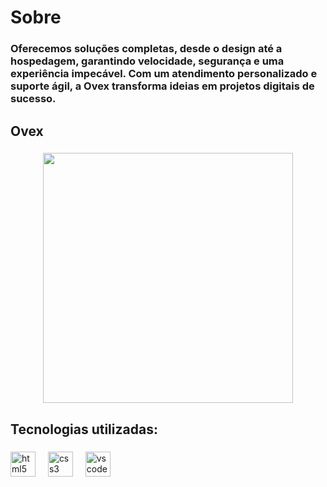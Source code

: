 <h1 align="left">Sobre</h1>

###

<h3 align="left">Oferecemos soluções completas, desde o design até a hospedagem, garantindo velocidade, segurança e uma experiência impecável. Com um atendimento personalizado e suporte ágil, a Ovex transforma ideias em projetos digitais de sucesso.</h3>

###

<h2 align="left">Ovex</h2>

###

<div align="center">
  <img height="400" src="https://media.discordapp.net/attachments/1250107509797290081/1343955970203713662/ovex-site.png?ex=67bf2808&is=67bdd688&hm=3f49f7850c810386c3e8bfae0b7fbea6ca18b5d93c59abadc5569083eb9dc12b&=&format=webp&quality=lossless&width=1243&height=676"  />
</div>

###

<h2 align="left">Tecnologias utilizadas:</h2>

###

<div align="left">
  <img src="https://cdn.jsdelivr.net/gh/devicons/devicon/icons/html5/html5-original.svg" height="40" alt="html5 logo"  />
  <img width="12" />
  <img src="https://cdn.jsdelivr.net/gh/devicons/devicon/icons/css3/css3-original.svg" height="40" alt="css3 logo"  />
  <img width="12" />
  <img src="https://cdn.jsdelivr.net/gh/devicons/devicon/icons/vscode/vscode-original.svg" height="40" alt="vscode logo"  />
</div>

###
